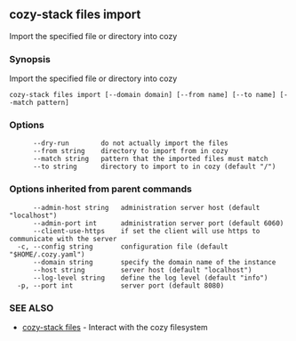 ## cozy-stack files import

Import the specified file or directory into cozy

### Synopsis


Import the specified file or directory into cozy

```
cozy-stack files import [--domain domain] [--from name] [--to name] [--match pattern]
```

### Options

```
      --dry-run        do not actually import the files
      --from string    directory to import from in cozy
      --match string   pattern that the imported files must match
      --to string      directory to import to in cozy (default "/")
```

### Options inherited from parent commands

```
      --admin-host string   administration server host (default "localhost")
      --admin-port int      administration server port (default 6060)
      --client-use-https    if set the client will use https to communicate with the server
  -c, --config string       configuration file (default "$HOME/.cozy.yaml")
      --domain string       specify the domain name of the instance
      --host string         server host (default "localhost")
      --log-level string    define the log level (default "info")
  -p, --port int            server port (default 8080)
```

### SEE ALSO
* [cozy-stack files](cozy-stack_files.md)	 - Interact with the cozy filesystem


